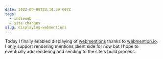 ```yaml
---
date: 2022-09-09T23:14:29.007Z
tags:
  - indieweb
  - site changes
slug: displaying-webmentions
---
```

Today I finally enabled displaying of [webmentions](https://indieweb.org/Webmention) thanks to [webmention.io](https://webmention.io/). I only support rendering mentions client side for now but I hope to eventually add rendering and sending to the site's build process.
